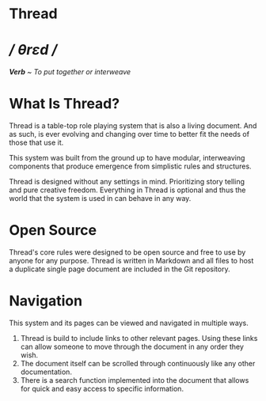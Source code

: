 # Thread
# */ θrɛd /* 
***Verb** ~ To put together or interweave*
# What Is Thread?
Thread is a table-top role playing system that is also a living document. And as such, is ever evolving and changing over time to better fit the needs of those that use it.

This system was built from the ground up to have modular, interweaving components that produce emergence from simplistic rules and structures.

Thread is designed without any settings in mind. Prioritizing story telling and pure creative freedom. Everything in Thread is optional and thus the world that the system is used in can behave in any way.
# Open Source
Thread's core rules were designed to be open source and free to use by anyone for any purpose. Thread is written in Markdown and all files to host a duplicate single page document are included in the Git repository.
# Navigation
This system and its pages can be viewed and navigated in multiple ways.
1. Thread is build to include links to other relevant pages. Using these links can allow someone to move through the document in any order they wish.
2. The document itself can be scrolled through continuously like any other documentation.
3. There is a search function implemented into the document that allows for quick and easy access to specific information.